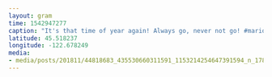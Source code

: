```yaml
---
layout: gram
time: 1542947277
caption: "It's that time of year again! Always go, never not go! #mariokart #doubledash"
latitude: 45.518237
longitude: -122.678249
media:
- media/posts/201811/44818683_435530660311591_1153214254647391594_n_17885171644284489.jpg
---
```

